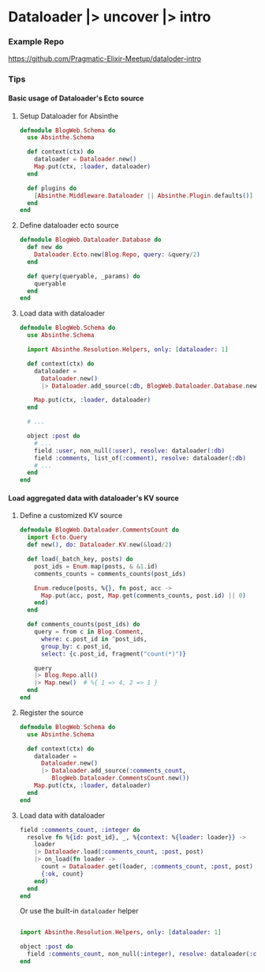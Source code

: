 # Dataloader |> uncover |> intro

### Example Repo

<https://github.com/Pragmatic-Elixir-Meetup/dataloder-intro>

### Tips

#### Basic usage of Dataloader's Ecto source

1. Setup Dataloader for Absinthe

    ```elixir
    defmodule BlogWeb.Schema do
      use Absinthe.Schema

      def context(ctx) do
        dataloader = Dataloader.new()
        Map.put(ctx, :loader, dataloader)
      end

      def plugins do
        [Absinthe.Middleware.Dataloader || Absinthe.Plugin.defaults()]
      end
    end
    ```

2. Define dataloader ecto source

    ```elixir
    defmodule BlogWeb.Dataloader.Database do
      def new do
        Dataloader.Ecto.new(Blog.Repo, query: &query/2)
      end

      def query(queryable, _params) do
        queryable
      end
    end
    ```

3. Load data with dataloader

    ```elixir
    defmodule BlogWeb.Schema do
      use Absinthe.Schema

      import Absinthe.Resolution.Helpers, only: [dataloader: 1]

      def context(ctx) do
        dataloader =
          Dataloader.new()
          |> Dataloader.add_source(:db, BlogWeb.Dataloader.Database.new())

        Map.put(ctx, :loader, dataloader)
      end

      # ...

      object :post do
        # ...
        field :user, non_null(:user), resolve: dataloader(:db)
        field :comments, list_of(:comment), resolve: dataloader(:db)
        # ...
      end
    end
    ```

#### Load aggregated data with dataloader's KV source

1. Define a customized KV source
    ```elixir
    defmodule BlogWeb.Dataloader.CommentsCount do
      import Ecto.Query
      def new(), do: Dataloader.KV.new(&load/2)

      def load(_batch_key, posts) do
        post_ids = Enum.map(posts, & &1.id)
        comments_counts = comments_counts(post_ids)

        Enum.reduce(posts, %{}, fn post, acc ->
          Map.put(acc, post, Map.get(comments_counts, post.id) || 0)
        end)
      end

      def comments_counts(post_ids) do
        query = from c in Blog.Comment,
          where: c.post_id in ^post_ids,
          group_by: c.post_id,
          select: {c.post_id, fragment("count(*)")}

        query
        |> Blog.Repo.all()
        |> Map.new()  # %{ 1 => 4, 2 => 1 }
      end
    end
    ```

2. Register the source

    ```elixir
    defmodule BlogWeb.Schema do
      use Absinthe.Schema

      def context(ctx) do
        dataloader =
          Dataloader.new()
          |> Dataloader.add_source(:comments_count,
             BlogWeb.Dataloader.CommentsCount.new())
        Map.put(ctx, :loader, dataloader)
      end
    end
    ```

3. Load data with dataloader

    ```elixir
    field :comments_count, :integer do
      resolve fn %{id: post_id}, _, %{context: %{loader: loader}} ->
        loader
        |> Dataloader.load(:comments_count, :post, post)
        |> on_load(fn loader ->
          count = Dataloader.get(loader, :comments_count, :post, post) || 0
          {:ok, count}
        end)
      end
    end
    ```

    Or use the built-in `dataloader` helper

    ```elixir

    import Absinthe.Resolution.Helpers, only: [dataloader: 1]

    object :post do
      field :comments_count, non_null(:integer), resolve: dataloader(:comments_count)
    end
    ```
